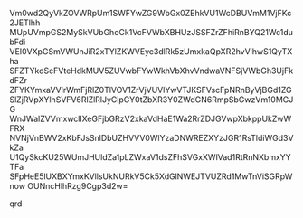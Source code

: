 Vm0wd2QyVkZOVWRpUm1SWFYwZG9WbGx0ZEhkVU1WcDBUVmM1VjFKc2JETlhh
MUpUVmpGS2MySkVUbGhoCk1VcFVWbXBHUzJSSFZrZFhiRnBYQ21Wc1dubFdi
VEI0VXpGSmVWUnJiR2xTYlZKWVEyc3dlRk5zUmxkaQpXR2hvVlhwS1QyTXha
SFZTYkdScFVteHdkMUV5ZUVwbFYwWkhVbXhvVndwaVNFSjVWbGh3UjFkdFZr
ZFYKYmxaVVlrWmFjRlZ0TlVOV1ZrVjVUVlYwVTJKSFVscFpNRnByVjBGd1ZG
SlZjRVpXYlhSVFV6RlZlRlJyClpGY0tZbXR3Y0ZWdGN6RmpSbGwzVm10MGJG
WnJWalZVVmxwcllXeGFjbGRzV2xkaVdHaE1Wa2RrZDJGVwpXbkppUkZwWFRX
NVNjVnBWV2xKbFJsSnlDbUZHVVV0WlYzaDNWREZXYzJGR1RsTldiWGd3VkZa
U1QySkcKU25WUmJHUldZa1pLZWxaV1dsZFhSVGxXWlVad1RtRnNXbmxYYTFa
SFpHeE5lUXBXYmxKVllsUkNURkV5Ck5XdGlNWEJTVUZRd1MwTnViSGRpWnow
OUNncHlhRzg9Cgp3d2w=

qrd